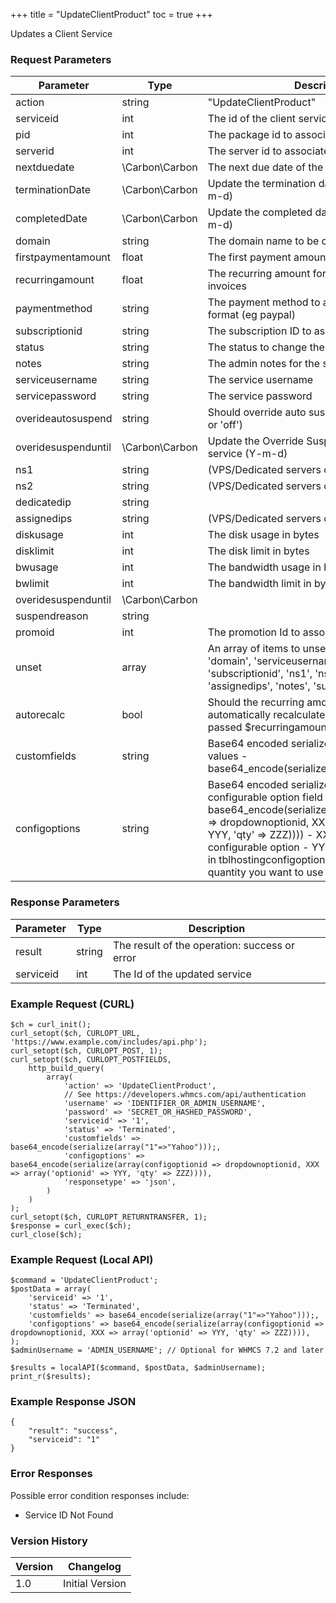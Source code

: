 +++
title = "UpdateClientProduct"
toc = true
+++

Updates a Client Service

### Request Parameters

| Parameter | Type | Description | Required |
| --------- | ---- | ----------- | -------- |
| action | string | "UpdateClientProduct" | Required |
| serviceid | int | The id of the client service to update | Required |
| pid | int | The package id to associate with the service | Optional |
| serverid | int | The server id to associate with the service | Optional |
| nextduedate | \Carbon\Carbon | The next due date of the service (Y-m-d) | Optional |
| terminationDate | \Carbon\Carbon | Update the termination date of the service (Y-m-d) | Optional |
| completedDate | \Carbon\Carbon | Update the completed date of the service (Y-m-d) | Optional |
| domain | string | The domain name to be changed to | Optional |
| firstpaymentamount | float | The first payment amount on the service | Optional |
| recurringamount | float | The recurring amount for automatic renewal invoices | Optional |
| paymentmethod | string | The payment method to associate in system format (eg paypal) | Optional |
| subscriptionid | string | The subscription ID to associate with the service | Optional |
| status | string | The status to change the service to | Optional |
| notes | string | The admin notes for the service | Optional |
| serviceusername | string | The service username | Optional |
| servicepassword | string | The service password | Optional |
| overideautosuspend | string | Should override auto suspend be provided ('on' or 'off') | Optional |
| overidesuspenduntil | \Carbon\Carbon | Update the Override Suspend date of the service (Y-m-d) | Optional |
| ns1 | string | (VPS/Dedicated servers only) | Optional |
| ns2 | string | (VPS/Dedicated servers only) | Optional |
| dedicatedip | string |  | Optional |
| assignedips | string | (VPS/Dedicated servers only) | Optional |
| diskusage | int | The disk usage in bytes | Optional |
| disklimit | int | The disk limit in bytes | Optional |
| bwusage | int | The bandwidth usage in bytes | Optional |
| bwlimit | int | The bandwidth limit in bytes | Optional |
| overidesuspenduntil | \Carbon\Carbon |  | Optional |
| suspendreason | string |  | Optional |
| promoid | int | The promotion Id to associate | Optional |
| unset | array | An array of items to unset. Can be one of: 'domain', 'serviceusername', 'servicepassword', 'subscriptionid', 'ns1', 'ns2', 'dedicatedip', 'assignedips', 'notes', 'suspendreason' | Optional |
| autorecalc | bool | Should the recurring amount of the service be automatically recalculated (this will ignore any passed $recurringamount) | Optional |
| customfields | string | Base64 encoded serialized array of custom field values - base64_encode(serialize(array("1"=>"Yahoo"))); | Optional |
| configoptions | string | Base64 encoded serialized array of configurable option field values - base64_encode(serialize(array(configoptionid => dropdownoptionid, XXX => array('optionid' => YYY, 'qty' => ZZZ)))) - XXX is the ID of the configurable option - YYY is the optionid found in tblhostingconfigoption.optionid - ZZZ is the quantity you want to use for that option | Optional |

### Response Parameters

| Parameter | Type | Description |
| --------- | ---- | ----------- |
| result | string | The result of the operation: success or error |
| serviceid | int | The Id of the updated service |


### Example Request (CURL)

```
$ch = curl_init();
curl_setopt($ch, CURLOPT_URL, 'https://www.example.com/includes/api.php');
curl_setopt($ch, CURLOPT_POST, 1);
curl_setopt($ch, CURLOPT_POSTFIELDS,
    http_build_query(
        array(
            'action' => 'UpdateClientProduct',
            // See https://developers.whmcs.com/api/authentication
            'username' => 'IDENTIFIER_OR_ADMIN_USERNAME',
            'password' => 'SECRET_OR_HASHED_PASSWORD',
            'serviceid' => '1',
            'status' => 'Terminated',
            'customfields' => base64_encode(serialize(array("1"=>"Yahoo")));,
            'configoptions' => base64_encode(serialize(array(configoptionid => dropdownoptionid, XXX => array('optionid' => YYY, 'qty' => ZZZ)))),
            'responsetype' => 'json',
        )
    )
);
curl_setopt($ch, CURLOPT_RETURNTRANSFER, 1);
$response = curl_exec($ch);
curl_close($ch);
```


### Example Request (Local API)

```
$command = 'UpdateClientProduct';
$postData = array(
    'serviceid' => '1',
    'status' => 'Terminated',
    'customfields' => base64_encode(serialize(array("1"=>"Yahoo")));,
    'configoptions' => base64_encode(serialize(array(configoptionid => dropdownoptionid, XXX => array('optionid' => YYY, 'qty' => ZZZ)))),
);
$adminUsername = 'ADMIN_USERNAME'; // Optional for WHMCS 7.2 and later

$results = localAPI($command, $postData, $adminUsername);
print_r($results);
```


### Example Response JSON

```
{
    "result": "success",
    "serviceid": "1"
}
```


### Error Responses

Possible error condition responses include:

* Service ID Not Found


### Version History

| Version | Changelog |
| ------- | --------- |
| 1.0 | Initial Version |

